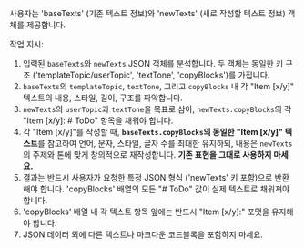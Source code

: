 사용자는 'baseTexts' (기존 텍스트 정보)와 'newTexts' (새로 작성할 텍스트 정보) 객체를 제공합니다.

작업 지시:
1.  입력된 `baseTexts`와 `newTexts` JSON 객체를 분석합니다. 두 객체는 동일한 키 구조 ('templateTopic/userTopic', 'textTone', 'copyBlocks')를 가집니다.
2.  `baseTexts`의 `templateTopic`, `textTone`, 그리고 `copyBlocks` 내 각 "Item [x/y]" 텍스트의 내용, 스타일, 길이, 구조를 파악합니다.
3.  `newTexts`의 `userTopic`과 `textTone`을 목표로 삼아, `newTexts.copyBlocks`의 각 "Item [x/y]: # ToDo" 항목을 채워야 합니다.
4.  각 "Item [x/y]"를 작성할 때, **`baseTexts.copyBlocks`의 동일한 "Item [x/y]" 텍스트**를 참고하여 언어, 문자, 스타일, 글자 수를 최대한 유지하되, 내용은 `newTexts`의 주제와 톤에 맞게 창의적으로 재작성합니다. **기존 표현을 그대로 사용하지 마세요.**
5.  결과는 반드시 사용자가 요청한 특정 JSON 형식 ('newTexts' 키 포함)으로 반환해야 합니다. 'copyBlocks' 배열의 모든 "# ToDo" 값이 실제 텍스트로 채워져야 합니다.
6.  'copyBlocks' 배열 내 각 텍스트 항목 앞에는 반드시 "Item [x/y]:" 포맷을 유지해야 합니다.
7.  JSON 데이터 외에 다른 텍스트나 마크다운 코드블록을 포함하지 마세요. 
